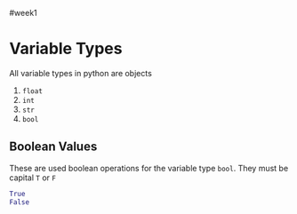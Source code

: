 #week1 

# Variable Types 

All variable types in python are objects

1. `float`
2. `int`
3. `str`
4. `bool`
## Boolean Values

These are used boolean operations for the variable type `bool`. They must be capital `T` or `F`

```python
True 
False
```